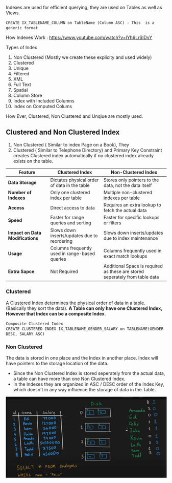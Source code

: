 Indexes are used for efficient querying, they are used on Tables as well as Views.

```
CREATE IX_TABLENAME_COLUMN on TableName (Column ASC) - This  is a generic format
```

How Indexes Work : https://www.youtube.com/watch?v=lYh6LrSIDvY

Types of Index

1. Non Clustered (Mostly we create these explicity and used widely)
2. Clustered
3. Unique
4. Filtered
5. XML
6. Full Text
7. Spatial
8. Column Store
9. Index with Included Columns
10. Index on Computed Colums

How Ever, Clustered, Non Clustered and Unqiue are mostly used.

## Clustered and Non Clustered Index

1. Non Clustered ( Similar to index Page on a Book), They
2. Clustered ( Similar to Telephone Directory) and Primary Key Constraint creates Clustered index automatically if no clustered index already exists on the table.

| **Feature**                      | **Clustered Index**                            | **Non-Clustered Index**                                                     |
| -------------------------------- | ---------------------------------------------- | --------------------------------------------------------------------------- |
| **Data Storage**                 | Dictates physical order of data in the table   | Stores only pointers to the data, not the data itself                       |
| **Number of Indexes**            | Only one clustered index per table             | Multiple non-clustered indexes per table                                    |
| **Access**                       | Direct access to data                          | Requires an extra lookup to fetch the actual data                           |
| **Speed**                        | Faster for range queries and sorting           | Faster for specific lookups or filters                                      |
| **Impact on Data Modifications** | Slows down inserts/updates due to reordering   | Slows down inserts/updates due to index maintenance                         |
| **Usage**                        | Columns frequently used in range-based queries | Columns frequently used in exact match lookups                              |
| **Extra Sapce**                  | Not Required                                   | Additional Space is required as these are stored seperately from table data |

### Clustered

A Clustered Index determines the physical order of data in a table. (Basically they sort the data). **A Table can only have one Clustered Index, However that Index can be a composite Index**.

```
Composite Clustered Index
CREATE CLUSTERED INDEX IX_TABLENAME_GENDER_SALARY on TABLENAME(GENDER DESC, SALARY ASC)
```

### Non Clustered

The data is stored in one place and the Index in another place. Index will have pointers to the storage location of the data.

- Since the Non Clustered Index is stored seperately from the actual data, a table can have more than one Non Clustered Index.
- In the Indexes they are organized in ASC / DESC order of the Index Key, which doesn't in any way influence the storage of data in the Table.

![](assets/NonClusteredIndexRepresentation.png)
